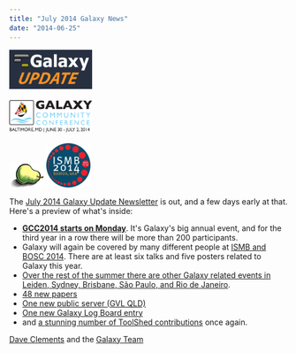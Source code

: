 ```yaml
---
title: "July 2014 Galaxy News"
date: "2014-06-25"
---
```


<div class='right'>
<a href='/src/galaxy-updates/2014-07/index.md'><img src="/src/images/logos/GalaxyUpdate200.png" alt="Galaxy Updates" width=150 /></a><br /><br /> <a href='/src/galaxy-updates/2014-07/index.md#gcc2014-june-30---july-2-baltimore'><img src="/src/images/logos/GCC2014LogoWide200.png" alt="GCC2014: June 30 - July 2" width="150" /></a><br /><br />
<a href='/src/galaxy-updates/2014-07/index.md#galaxy--isbmb-and-bosc-2014'><img src="/src/images/logos/BOSC_logo.png" alt="BOSC 2013" height="45" /></a>
<a href='/src/galaxy-updates/2014-07/index.md#galaxy--isbmb-and-bosc-2014'><img src="/src/images/logos/ISMB2014LogoRound.png" alt="ISMB 2014" height="80" /></a>
</div>

The [July 2014 Galaxy Update Newsletter](/src/galaxy-updates/2014-07/index.md) is out, and a few days early at that.  Here's a preview of what's inside:
 
* **[GCC2014 starts on Monday](/src/galaxy-updates/2014-07/index.md#gcc2014-june-30---july-2-baltimore)**.  It's Galaxy's big annual event, and for the third year in a row there will be more than 200 participants.
* Galaxy will again be covered by many different people at [ISMB and BOSC 2014](/src/galaxy-updates/2014-07/index.md#galaxy--isbmb-and-bosc-2014).  There are at least six talks and five posters related to Galaxy this year.
* [Over the rest of the summer there are other Galaxy related events in Leiden, Sydney, Brisbane, São Paulo, and Rio de Janeiro](/src/galaxy-updates/2014-07/index.md#other-events).
* [48 new papers](/src/galaxy-updates/2014-07/index.md#new-papers)
* [One new public server (GVL QLD)](/src/galaxy-updates/2014-07/index.md#new-public-servers)
* [One new Galaxy Log Board entry](/src/galaxy-updates/2014-07/index.md#galaxy-community-hubs)
* and [a stunning number of ToolShed contributions](/src/galaxy-updates/2014-07/index.md#toolshed-contributions) once again.

[Dave Clements](/src/people/dave-clements/index.md) and the [Galaxy Team](/src/galaxy-team/index.md)
